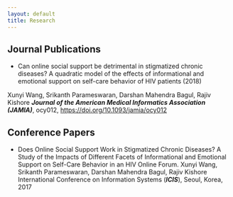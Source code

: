 ```yaml
---
layout: default
title: Research
---
```


## __Journal Publications__

* Can online social support be detrimental in stigmatized chronic diseases? A quadratic model of the effects of informational and emotional support on self-care behavior of HIV patients (2018) 

Xunyi Wang, Srikanth Parameswaran, Darshan Mahendra Bagul, Rajiv Kishore ___Journal of the American Medical Informatics Association (JAMIA)___, ocy012, https://doi.org/10.1093/jamia/ocy012


## __Conference Papers__

* Does Online Social Support Work in Stigmatized Chronic Diseases? A Study of the Impacts of Different Facets of Informational and Emotional Support on Self-Care Behavior in an HIV Online Forum.
 Xunyi Wang, Srikanth Parameswaran, Darshan Mahendra Bagul, Rajiv Kishore  
International Conference on Information Systems (___ICIS___), Seoul, Korea, 2017
